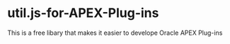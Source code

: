 # util.js-for-APEX-Plug-ins
This is a free libary that makes it easier to develope Oracle APEX Plug-ins
